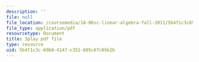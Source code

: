 ```yaml
---
description: ''
file: null
file_location: /coursemedia/18-06sc-linear-algebra-fall-2011/5b4f1c3c69b84147c351605c67c05b2b_S8DQZjE4V8U.pdf
file_type: application/pdf
resourcetype: Document
title: 3play pdf file
type: resource
uid: 5b4f1c3c-69b8-4147-c351-605c67c05b2b
---
```

